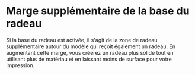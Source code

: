Marge supplémentaire de la base du radeau 
====
Si la base du radeau est activée, il s'agit de la zone de radeau supplémentaire autour du modèle qui reçoit également un radeau. En augmentant cette marge, vous créerez un radeau plus solide tout en utilisant plus de matériau et en laissant moins de surface pour votre impression.
